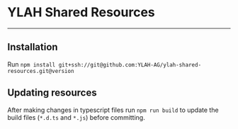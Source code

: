 # YLAH Shared Resources

---

## Installation

Run `npm install git+ssh://git@github.com:YLAH-AG/ylah-shared-resources.git@version`

## Updating resources

After making changes in typescript files run `npm run build` to update the build files (`*.d.ts` and `*.js`) before committing.
